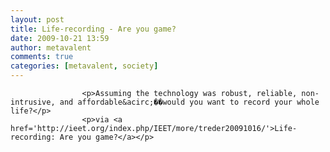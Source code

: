 ```yaml
---
layout: post
title: Life-recording - Are you game?
date: 2009-10-21 13:59
author: metavalent
comments: true
categories: [metavalent, society]
---
```

					<p>Assuming the technology was robust, reliable, non-intrusive, and affordable&acirc;��would you want to record your whole life?</p>
					<p>via <a href='http://ieet.org/index.php/IEET/more/treder20091016/'>Life-recording: Are you game?</a></p>				

